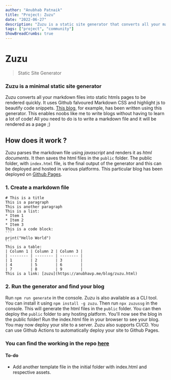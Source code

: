```yaml
---
author: "Anubhab Patnaik"
title: "Project: Zuzu"
date: "2022-06-27"
description: "Zuzu is a static site generator that converts all your markdown files into static htmls pages. It uses Github falvoured Markdown CSS and highlight js to beautify code snippets."
tags: ["project", "community"]
ShowBreadCrumbs: true 
---
```

# Zuzu

> Static Site Generator

### Zuzu is a minimal static site generator

Zuzu converts all your markdown files into static htmls pages to be rendered quickly. It uses Github falvoured Markdown CSS and highlight js to beautify code snippets. [This blog](https://anubhavp.me/blog), for example, has been written using this generator. This enables noobs like me to write blogs without having to learn a lot of code! All you need to do is to write a markdown file and it will be rendered as a page ;)

## How does it work ?

Zuzu parses the markdown file using *javascript* and renders it as *html documents*. It then saves the html files in the `public` folder. The public folder, with `index.html` file, is the final output of the generator and this can be deployed and hosted in various platforms. This particular blog has been deployed on [Github Pages](https://anubhavp.me/blog/).

### 1. Create a markdown file

    # This is a title
    This is a paragraph
    This is another paragraph
    This is a list:
    * Item 1
    * Item 2
    * Item 3
    This is a code block:
    ```
    print("Hello World")
    ```
    This is a table:
    | Column 1 | Column 2 | Column 3 |
    | -------- | -------- | -------- |
    | 1        | 2        | 3        |
    | 4        | 5        | 6        |
    | 7        | 8        | 9        |
    This is a link: [zuzu](https://anubhavp.me/blog/zuzu.html)

### 2. Run the generator and find your blog

Run `npm run generate` in the console. Zuzu is also available as a CLI tool. You can install it using `npm install -g zuzu`. Then run `npx zuzussg` in the console. This will generate the html files in the `public` folder. You can then deploy the `public` folder to any hosting platform.
You'll now see the blog in the public folder! Run the index.html file in your browser to see your blog. You may now deploy your site
to a server. Zuzu also supports CI/CD. You can use Github Actions to automatically deploy your site to Github Pages.

### You can find the working in the repo [here](https://github.com/codebotx/zuzu/)

#### To-do

* Add another template file in the initial folder with index.html and respective assets.
